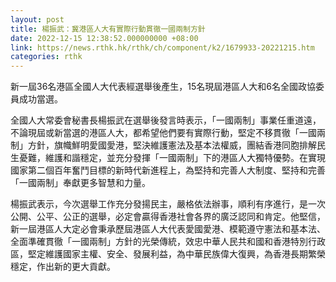 ```yaml
---
layout: post
title: 楊振武：冀港區人大有實際行動貫徹一國兩制方針
date: 2022-12-15 12:38:52.000000000 +08:00
link: https://news.rthk.hk/rthk/ch/component/k2/1679933-20221215.htm
categories: rthk
---
```


新一屆36名港區全國人大代表經選舉後產生，15名現屆港區人大和6名全國政協委員成功當選。

全國人大常委會秘書長楊振武在選舉後發言時表示，「一國兩制」事業任重道遠， 不論現屆或新當選的港區人大，都希望他們要有實際行動，堅定不移貫徹「一國兩制」方針，旗幟鮮明愛國愛港，堅決維護憲法及基本法權威，團結香港同胞排解民生憂難，維護和諧穩定，並充分發揮「一國兩制」下的港區人大獨特優勢。在實現國家第二個百年奮鬥目標的新時代新進程上，為堅持和完善人大制度、堅持和完善「一國兩制」奉獻更多智慧和力量。

楊振武表示，今次選舉工作充分發揚民主，嚴格依法辦事，順利有序進行，是一次公開、公平、公正的選舉，必定會贏得香港社會各界的廣泛認同和肯定。他堅信，新一屆港區人大定必會秉承歷屆港區人大代表愛國愛港、模範遵守憲法和基本法、全面準確貫徹「一國兩制」方針的光榮傳統，效忠中華人民共和國和香港特別行政區，堅定維護國家主權、安全、發展利益，為中華民族偉大復興，為香港長期繁榮穩定，作出新的更大貢獻。
